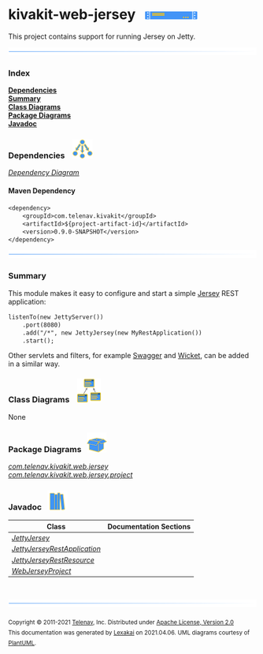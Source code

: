 # kivakit-web-jersey &nbsp;&nbsp;![](../../documentation/images/server-16.png)

This project contains support for running Jersey on Jetty.

![](documentation/images/horizontal-line.png)

### Index

[**Dependencies**](#dependencies)  
[**Summary**](#summary)  
[**Class Diagrams**](#class-diagrams)  
[**Package Diagrams**](#package-diagrams)  
[**Javadoc**](#javadoc)

### Dependencies &nbsp;&nbsp; ![](documentation/images/dependencies-40.png)

[*Dependency Diagram*](documentation/diagrams/dependencies.svg)

#### Maven Dependency

    <dependency>
        <groupId>com.telenav.kivakit</groupId>
        <artifactId>${project-artifact-id}</artifactId>
        <version>0.9.0-SNAPSHOT</version>
    </dependency>

![](documentation/images/horizontal-line.png)

[//]: # (start-user-text)

### Summary <a name = "summary"></a>

This module makes it easy to configure and start a simple [Jersey](https://eclipse-ee4j.github.io/jersey/) REST application:

    listenTo(new JettyServer())
        .port(8080)
        .add("/*", new JettyJersey(new MyRestApplication())
        .start();

Other servlets and filters, for example [Swagger](../swagger/README.md) and [Wicket](../wicket/README.md), can be added in a similar way.

[//]: # (end-user-text)

### Class Diagrams &nbsp; &nbsp;![](documentation/images/diagram-48.png)

None

### Package Diagrams &nbsp;&nbsp;![](documentation/images/box-40.png)

[*com.telenav.kivakit.web.jersey*](documentation/diagrams/com.telenav.kivakit.web.jersey.svg)  
[*com.telenav.kivakit.web.jersey.project*](documentation/diagrams/com.telenav.kivakit.web.jersey.project.svg)  

### Javadoc &nbsp;&nbsp;![](documentation/images/books-40.png)

| Class | Documentation Sections |
|---|---|
| [*JettyJersey*](https://telenav.github.io/kivakit/javadoc/kivakit.web.jersey/com/telenav/kivakit/web/jersey/JettyJersey.html) |  |  
| [*JettyJerseyRestApplication*](https://telenav.github.io/kivakit/javadoc/kivakit.web.jersey/com/telenav/kivakit/web/jersey/JettyJerseyRestApplication.html) |  |  
| [*JettyJerseyRestResource*](https://telenav.github.io/kivakit/javadoc/kivakit.web.jersey/com/telenav/kivakit/web/jersey/JettyJerseyRestResource.html) |  |  
| [*WebJerseyProject*](https://telenav.github.io/kivakit/javadoc/kivakit.web.jersey/com/telenav/kivakit/web/jersey/project/WebJerseyProject.html) |  |  

[//]: # (start-user-text)



[//]: # (end-user-text)

<br/>

![](documentation/images/horizontal-line.png)

<sub>Copyright &#169; 2011-2021 [Telenav](http://telenav.com), Inc. Distributed under [Apache License, Version 2.0](LICENSE)</sub>  
<sub>This documentation was generated by [Lexakai](https://github.com/Telenav/lexakai) on 2021.04.06. UML diagrams courtesy
of [PlantUML](http://plantuml.com).</sub>

